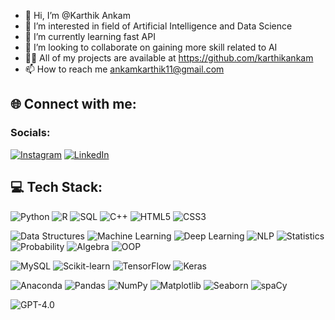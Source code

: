 - 👋 Hi, I’m @Karthik Ankam
- 👀 I’m interested in field of Artificial Intelligence and Data Science
- 🌱 I’m currently learning fast API
- 💞️ I’m looking to collaborate on gaining more skill related to AI
- 👨‍💻 All of my projects are available at https://github.com/karthikankam
- 📫 How to reach me ankamkarthik11@gmail.com

<!---
karthikankam/karthikankam is a ✨ special ✨ repository because its `README.md` (this file) appears on your GitHub profile.
You can click the Preview link to take a look at your changes.
--->
## 🌐 Connect with me:

### Socials:

[![Instagram](https://img.shields.io/badge/Instagram-E4405F?style=for-the-badge&logo=instagram&logoColor=white)](https://instagram.com/karthik_ankam_99)
[![LinkedIn](https://img.shields.io/badge/LinkedIn-0A66C2?style=for-the-badge&logo=linkedin&logoColor=white)](https://www.linkedin.com/in/karthik-ankam-16315529a/)

## 💻 Tech Stack:

![Python](https://img.shields.io/badge/Python-3776AB?style=for-the-badge&logo=python&logoColor=white)
![R](https://img.shields.io/badge/R-276DC3?style=for-the-badge&logo=r&logoColor=white)
![SQL](https://img.shields.io/badge/SQL-4479A1?style=for-the-badge&logo=postgresql&logoColor=white)
![C++](https://img.shields.io/badge/C++-00599C?style=for-the-badge&logo=c%2B%2B&logoColor=white)
![HTML5](https://img.shields.io/badge/HTML5-E34F26?style=for-the-badge&logo=html5&logoColor=white)
![CSS3](https://img.shields.io/badge/CSS3-1572B6?style=for-the-badge&logo=css3&logoColor=white)

![Data Structures](https://img.shields.io/badge/Data%20Structures-ff8c00?style=for-the-badge)
![Machine Learning](https://img.shields.io/badge/Machine%20Learning-f89c1c?style=for-the-badge)
![Deep Learning](https://img.shields.io/badge/Deep%20Learning-DC143C?style=for-the-badge)
![NLP](https://img.shields.io/badge/NLP-4285F4?style=for-the-badge)
![Statistics](https://img.shields.io/badge/Statistics-8A2BE2?style=for-the-badge)
![Probability](https://img.shields.io/badge/Probability-BA55D3?style=for-the-badge)
![Algebra](https://img.shields.io/badge/Algebra-9370DB?style=for-the-badge)
![OOP](https://img.shields.io/badge/OOP-20B2AA?style=for-the-badge)

![MySQL](https://img.shields.io/badge/MySQL-4479A1?style=for-the-badge&logo=mysql&logoColor=white)
![Scikit-learn](https://img.shields.io/badge/scikit--learn-F7931E?style=for-the-badge&logo=scikit-learn&logoColor=white)
![TensorFlow](https://img.shields.io/badge/TensorFlow-FF6F00?style=for-the-badge&logo=tensorflow&logoColor=white)
![Keras](https://img.shields.io/badge/Keras-D00000?style=for-the-badge&logo=keras&logoColor=white)

![Anaconda](https://img.shields.io/badge/Anaconda-44A833?style=for-the-badge&logo=anaconda&logoColor=white)
![Pandas](https://img.shields.io/badge/Pandas-150458?style=for-the-badge&logo=pandas&logoColor=white)
![NumPy](https://img.shields.io/badge/Numpy-013243?style=for-the-badge&logo=numpy&logoColor=white)
![Matplotlib](https://img.shields.io/badge/Matplotlib-11557C?style=for-the-badge&logo=matplotlib&logoColor=white)
![Seaborn](https://img.shields.io/badge/Seaborn-2E8B57?style=for-the-badge)
![spaCy](https://img.shields.io/badge/spaCy-09A3D5?style=for-the-badge)

![GPT-4.0](https://img.shields.io/badge/GPT--4.0-8A2BE2?style=for-the-badge)
